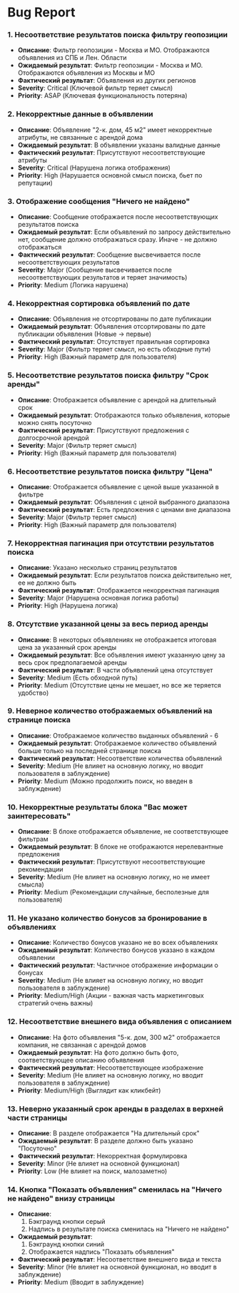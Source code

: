 # Bug Report

### 1. Несоответствие результатов поиска фильтру геопозиции
- **Описание**: Фильтр геопозиции - Москва и МО. Отображаются объявления из СПБ и Лен. Области
- **Ожидаемый результат**: Фильтр геопозиции - Москва и МО. Отображаются объявления из Москвы и МО
- **Фактический результат**: Объявления из других регионов
- **Severity**: Critical (Ключевой фильтр теряет смысл)
- **Priority**: ASAP (Ключевая функциональность потеряна)

### 2. Некорректные данные в объявлении
- **Описание**: Объявление "2-к. дом, 45 м2" имеет некорректные атрибуты, не связанные с арендой дома
- **Ожидаемый результат**: В объявлении указаны валидные данные
- **Фактический результат**: Присутствуют несоответствующие атрибуты
- **Severity**: Critical (Нарушена логика отображения)
- **Priority**: High (Нарушается основной смысл поиска, бьет по репутации)

### 3. Отображение сообщения "Ничего не найдено"
- **Описание**: Сообщение отображается после несоответствующих результатов поиска
- **Ожидаемый результат**: Если объявлений по запросу действительно нет, сообщение должно отображаться сразу. Иначе - не должно отображаться
- **Фактический результат**: Сообщение высвечивается после несоответствующих результатов
- **Severity**: Major (Сообщение высвечивается после несоответствующих результатов и теряет значимость)
- **Priority**: Medium (Логика нарушена)

### 4. Некорректная сортировка объявлений по дате
- **Описание**: Объявления не отсортированы по дате публикации
- **Ожидаемый результат**: Объявления отсортированы по дате публикации объявления (Новые -> первые)
- **Фактический результат**: Отсутствует правильная сортировка
- **Severity**: Major (Фильтр теряет смысл, но есть обходные пути)
- **Priority**: High (Важный параметр для пользователя)

### 5. Несоответствие результатов поиска фильтру "Срок аренды"
- **Описание**: Отображается объявление с арендой на длительный срок
- **Ожидаемый результат**: Отображаются только объявления, которые можно снять посуточно
- **Фактический результат**: Присутствуют предложения с долгосрочной арендой
- **Severity**: Major (Фильтр теряет смысл)
- **Priority**: High (Важный параметр для пользователя)

### 6. Несоответствие результатов поиска фильтру "Цена"
- **Описание**: Отображается объявление с ценой выше указанной в фильтре
- **Ожидаемый результат**: Объявления с ценой выбранного диапазона
- **Фактический результат**: Есть предложения с ценами вне диапазона
- **Severity**: Major (Фильтр теряет смысл)
- **Priority**: High (Важный параметр для пользователя)

### 7. Некорректная пагинация при отсутствии результатов поиска
- **Описание**: Указано несколько страниц результатов
- **Ожидаемый результат**: Если результатов поиска действительно нет, ее не должно быть
- **Фактический результат**: Отображается некорректная пагинация
- **Severity**: Major (Нарушена основная логика работы)
- **Priority**: High (Нарушена логика)

### 8. Отсутствие указанной цены за весь период аренды
- **Описание**: В некоторых объявлениях не отображается итоговая цена за указанный срок аренды
- **Ожидаемый результат**: Все объявления имеют указанную цену за весь срок предполагаемой аренды
- **Фактический результат**: В части объявлений цена отсутствует
- **Severity**: Medium (Есть обходной путь)
- **Priority**: Medium (Отсутствие цены не мешает, но все же теряется удобство)

### 9. Неверное количество отображаемых объявлений на странице поиска
- **Описание**: Отображаемое количество выданных объявлений - 6
- **Ожидаемый результат**: Отображаемое количество объявлений больше только на последней странице поиска
- **Фактический результат**: Несоответствие количества объявлений
- **Severity**: Medium (Не влияет на основную логику, но вводит пользователя в заблуждение)
- **Priority**: Medium (Можно продолжить поиск, но введен в заблуждение)

### 10. Некорректные результаты блока "Вас может заинтересовать"
- **Описание**: В блоке отображается объявление, не соответствующее фильтрам
- **Ожидаемый результат**: В блоке не отображаются нерелевантные предложения
- **Фактический результат**: Присутствуют несоответствующие рекомендации
- **Severity**: Medium (Не влияет на основную логику, но не имеет смысла)
- **Priority**: Medium (Рекомендации случайные, бесполезные для пользователя)

### 11. Не указано количество бонусов за бронирование в объявлениях
- **Описание**: Количество бонусов указано не во всех объявлениях
- **Ожидаемый результат**: Количество бонусов указано в каждом объявлении
- **Фактический результат**: Частичное отображение информации о бонусах
- **Severity**: Medium (Не влияет на основную логику, но вводит пользователя в заблуждение)
- **Priority**: Medium/High (Акции - важная часть маркетинговых стратегий очень важны)

### 12. Несоответствие внешнего вида объявления с описанием
- **Описание**: На фото объявления "5-к. дом, 300 м2" отображается компания, не связанная с арендой домов
- **Ожидаемый результат**: На фото должно быть фото, соответствующее описанию объявления
- **Фактический результат**: Несоответствующее изображение
- **Severity**: Medium (Не влияет на основную логику, но вводит пользователя в заблуждение)
- **Priority**: Medium/High (Выглядит как кликбейт)

### 13. Неверно указанный срок аренды в разделах в верхней части страницы
- **Описание**: В разделе отображается "На длительный срок"
- **Ожидаемый результат**: В разделе должно быть указано "Посуточно"
- **Фактический результат**: Некорректная формулировка
- **Severity**: Minor (Не влияет на основной функционал)
- **Priority**: Low (Не влияет на поиск, малозаметно)

### 14. Кнопка "Показать объявления" сменилась на "Ничего не найдено" внизу страницы
- **Описание**: 
  1) Бэкграунд кнопки серый
  2) Надпись в результате поиска сменилась на "Ничего не найдено"
- **Ожидаемый результат**:
  1) Бэкграунд кнопки синий
  2) Отображается надпись "Показать объявления"
- **Фактический результат**: Несоответствие внешнего вида и текста
- **Severity**: Minor (Не влияет на основной функционал, но вводит в заблуждение)
- **Priority**: Medium (Вводит в заблуждение)